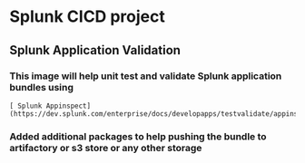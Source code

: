 # Splunk CICD project
## Splunk Application Validation
### This image will help unit test and validate Splunk application bundles using
    [ Splunk Appinspect] (https://dev.splunk.com/enterprise/docs/developapps/testvalidate/appinspect/)

### Added additional packages to help pushing the bundle to artifactory or s3 store or any other storage
